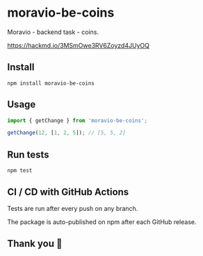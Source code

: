 # moravio-be-coins
Moravio - backend task - coins.

https://hackmd.io/3MSmOwe3RV6Zoyzd4JUyOQ

## Install
`npm install moravio-be-coins`

## Usage
```ts
import { getChange } from 'moravio-be-coins';

getChange(12, [1, 2, 5]); // [5, 5, 2]
```

## Run tests
`npm test`

## CI / CD with GitHub Actions
Tests are run after every push on any branch.

The package is auto-published on npm after each GitHub release.

## Thank you 🙂
